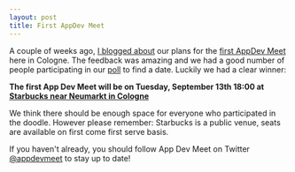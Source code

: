 ```yaml
---
layout: post
title: First AppDev Meet 
---
```


A couple of weeks ago, [I blogged about](http://dlinsin.github.com/2011/08/25/AppDevMeet.html) our plans for the [first AppDev Meet](https://gist.github.com/1170946) here in Cologne. 
The feedback was amazing and we had a good number of people participating in our [poll](http://doodle.com/erxb67rqzr57298k) to find a date. 
Luckily we had a clear winner:

**The first App Dev Meet will be on Tuesday, September 13th 18:00 at [Starbucks near Neumarkt in Cologne](http://goo.gl/CrhYU)**

We think there should be enough space for everyone who participated in the doodle. However please remember: 
Starbucks is a public venue, seats are available on first come first serve basis.
 
If you haven't already, you should follow App Dev Meet on Twitter [@appdevmeet](http://twitter.com/appdevmeet) to stay up to date!



